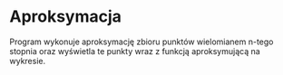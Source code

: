 # Aproksymacja

Program wykonuje aproksymację zbioru punktów wielomianem n-tego stopnia oraz wyświetla te punkty wraz z funkcją aproksymującą na wykresie.
